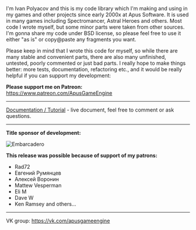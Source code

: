 I'm Ivan Polyacov and this is my code library which I'm making and using in my games and other projects since early 2000x at Apus Software. It is used in many games including Spectromancer, Astral Heroes and others. Most code I wrote myself, but some minor parts were taken from other sources. I'm gonna share my code under BSD license, so please feel free to use it either "as is" or copy@paste any fragments you want.

Please keep in mind that I wrote this code for myself, so while there are many stable and convenient parts, there are also many unfinished, untested, poorly commented or just bad parts. I really hope to make things better: more tests, documentation, refactoring etc., and it would be really helpful if you can support my development:

**Please support me on Patreon:**
https://www.patreon.com/ApusGameEngine

---
[Documentation / Tutorial](https://docs.google.com/document/d/1sl9x3FB-qI7e8DnW6dpUHevZSU8ddfsNHwwTk5ygYUs/edit?usp=sharing) - live document, feel free to comment or ask questions.

---

**Title sponsor of development:**

![Embarcadero](http://apus-software.com/engine/embarcadero.png)

**This release was possible because of support of my patrons:**
* Rad72
* Евгений Румянцев
* Алексей Воронин
* Mattew Vesperman
* Eli M
* Dave W
* Ken Ramsey
and others...

---
VK group: https://vk.com/apusgameengine
